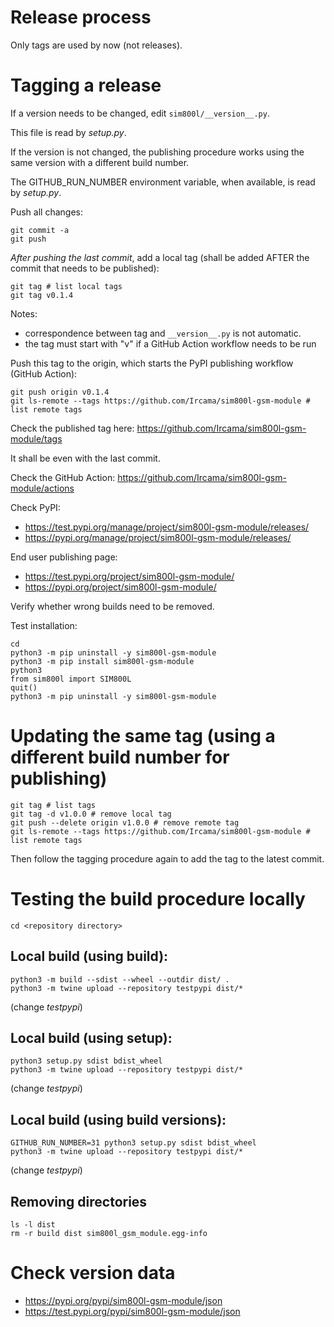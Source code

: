 # Release process

Only tags are used by now (not releases).

# Tagging a release

If a version needs to be changed, edit `sim800l/__version__.py`.

This file is read by *setup.py*.

If the version is not changed, the publishing procedure works using the same version with a different build number.

The GITHUB_RUN_NUMBER environment variable, when available, is read by *setup.py*.

Push all changes:

```shell
git commit -a
git push
```

_After pushing the last commit_, add a local tag (shall be added AFTER the commit that needs to be published):

```shell
git tag # list local tags
git tag v0.1.4
```

Notes:

- correspondence between tag and `__version__.py` is not automatic.
- the tag must start with "v" if a GitHub Action workflow needs to be run

Push this tag to the origin, which starts the PyPI publishing workflow (GitHub Action):

```shell
git push origin v0.1.4
git ls-remote --tags https://github.com/Ircama/sim800l-gsm-module # list remote tags
```

Check the published tag here: https://github.com/Ircama/sim800l-gsm-module/tags

It shall be even with the last commit.

Check the GitHub Action: https://github.com/Ircama/sim800l-gsm-module/actions

Check PyPI:

- https://test.pypi.org/manage/project/sim800l-gsm-module/releases/
- https://pypi.org/manage/project/sim800l-gsm-module/releases/

End user publishing page:

- https://test.pypi.org/project/sim800l-gsm-module/
- https://pypi.org/project/sim800l-gsm-module/

Verify whether wrong builds need to be removed.

Test installation:

```shell
cd
python3 -m pip uninstall -y sim800l-gsm-module
python3 -m pip install sim800l-gsm-module
python3
from sim800l import SIM800L
quit()
python3 -m pip uninstall -y sim800l-gsm-module
```

# Updating the same tag (using a different build number for publishing)

```shell
git tag # list tags
git tag -d v1.0.0 # remove local tag
git push --delete origin v1.0.0 # remove remote tag
git ls-remote --tags https://github.com/Ircama/sim800l-gsm-module # list remote tags
```

Then follow the tagging procedure again to add the tag to the latest commit.

# Testing the build procedure locally

```shell
cd <repository directory>
```

## Local build (using build):

```shell
python3 -m build --sdist --wheel --outdir dist/ .
python3 -m twine upload --repository testpypi dist/*
```

(change *testpypi*)

## Local build (using setup):

```shell
python3 setup.py sdist bdist_wheel
python3 -m twine upload --repository testpypi dist/*
```

(change *testpypi*)

## Local build (using build versions):

```shell
GITHUB_RUN_NUMBER=31 python3 setup.py sdist bdist_wheel
python3 -m twine upload --repository testpypi dist/*
```

(change *testpypi*)

## Removing directories

```shell
ls -l dist
rm -r build dist sim800l_gsm_module.egg-info
```

# Check version data

- https://pypi.org/pypi/sim800l-gsm-module/json
- https://test.pypi.org/pypi/sim800l-gsm-module/json
